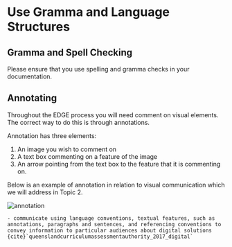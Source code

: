 # Use Gramma and Language Structures

## Gramma and Spell Checking
Please ensure that you use spelling and gramma checks in your documentation. 

## Annotating

Throughout the EDGE process you will need comment on visual elements. The correct way to do this is through annotations. 

Annotation has three elements:
1. An image you wish to comment on
2. A text box commenting on a feature of the image
3. An arrow pointing from the text box to the feature that it is commenting on.

Below is an example of annotation in relation to visual communication which we will address in Topic 2.

![annotation](./assets/annotation.png)

```{admonition} Subject matter covered:
- communicate using language conventions, textual features, such as annotations, paragraphs and sentences, and referencing conventions to convey information to particular audiences about digital solutions
{cite}`queenslandcurriculumassessmentauthority_2017_digital`
```